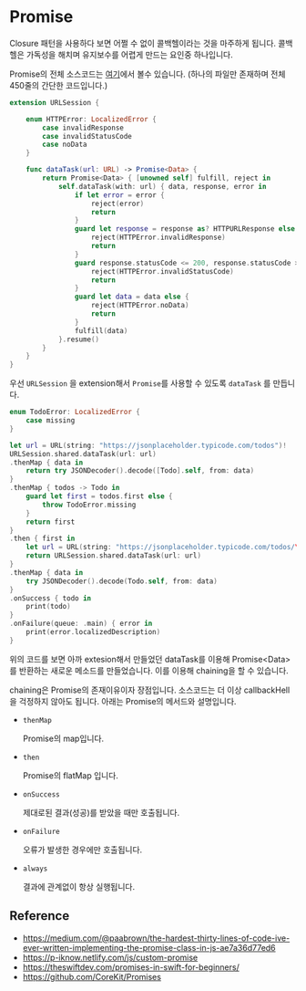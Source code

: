 # Promise

Closure 패턴을 사용하다 보면 어쩔 수 없이 콜백헬이라는 것을 마주하게 됩니다.
콜백 헬은 가독성을 해치며 유지보수를 어렵게 만드는 요인중 하나입니다.

Promise의 전체 소스코드는 [여기](https://github.com/CoreKit/Promises)에서 볼수 있습니다. (하나의 파일만 존재하며 전체 450줄의 간단한 코드입니다.)

```swift
extension URLSession {

    enum HTTPError: LocalizedError {
        case invalidResponse
        case invalidStatusCode
        case noData
    }

    func dataTask(url: URL) -> Promise<Data> {
        return Promise<Data> { [unowned self] fulfill, reject in
            self.dataTask(with: url) { data, response, error in
                if let error = error {
                    reject(error)
                    return
                }
                guard let response = response as? HTTPURLResponse else {
                    reject(HTTPError.invalidResponse)
                    return
                }
                guard response.statusCode <= 200, response.statusCode > 300 else {
                    reject(HTTPError.invalidStatusCode)
                    return
                }
                guard let data = data else {
                    reject(HTTPError.noData)
                    return
                }
                fulfill(data)
            }.resume()
        }
    }
}

```

우선 `URLSession` 을 extension해서 `Promise`를 사용할 수 있도록 `dataTask` 를 만듭니다.

```swift
enum TodoError: LocalizedError {
    case missing
}

let url = URL(string: "https://jsonplaceholder.typicode.com/todos")!
URLSession.shared.dataTask(url: url)
.thenMap { data in
    return try JSONDecoder().decode([Todo].self, from: data)
}
.thenMap { todos -> Todo in
    guard let first = todos.first else {
        throw TodoError.missing
    }
    return first
}
.then { first in
    let url = URL(string: "https://jsonplaceholder.typicode.com/todos/\(first.id)")!
    return URLSession.shared.dataTask(url: url)
}
.thenMap { data in
    try JSONDecoder().decode(Todo.self, from: data)
}
.onSuccess { todo in
    print(todo)
}
.onFailure(queue: .main) { error in
    print(error.localizedDescription)
}
```

위의 코드를 보면 아까 extesion해서 만들었던 dataTask를 이용해 Promise\<Data> 를 반환하는 새로운 메소드를 만들었습니다.
이를 이용해 chaining을 할 수 있습니다.

chaining은 Promise의 존재이유이자 장점입니다. 소스코드는 더 이상 callbackHell을 걱정하지 않아도 됩니다.
아래는 Promise의 메서드와 설명입니다.

* `thenMap`

  Promise의 map입니다.

* `then`

  Promise의 flatMap 입니다.

* `onSuccess`

  제대로된 결과(성공)를 받았을 때만 호출됩니다.

* `onFailure`

  오류가 발생한 경우에만 호출됩니다.

* `always`

  결과에 관계없이 항상 실행됩니다.



## Reference

* https://medium.com/@paabrown/the-hardest-thirty-lines-of-code-ive-ever-written-implementing-the-promise-class-in-js-ae7a36d77ed6
* https://p-iknow.netlify.com/js/custom-promise
* https://theswiftdev.com/promises-in-swift-for-beginners/
* https://github.com/CoreKit/Promises
